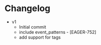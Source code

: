# Changelog
* v1
  * Initial commit
  * include event_patterns - [EAGER-752]
  * add support for tags